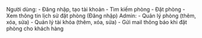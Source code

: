 ﻿Người dùng:
    - Đăng nhập, tạo tài khoản
    - Tìm kiếm phòng
    - Đặt phòng
    - Xem thông tin lịch sử đặt phòng (Đăng nhập)
Admin:
    - Quản lý phòng (thêm, xóa, sửa)
    - Quản lý tài khỏa (thêm, xóa, sửa)
    - Gửi mail thông báo khi đặt phòng cho khách hàng
    